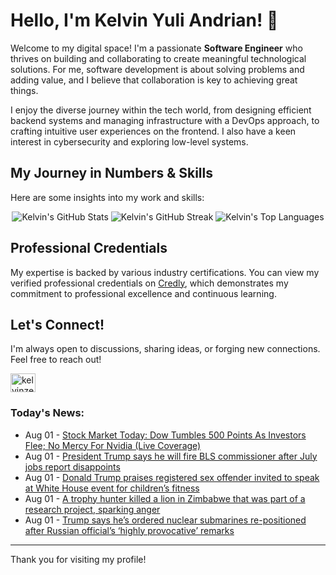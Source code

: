 # Hello, I'm Kelvin Yuli Andrian! 👋

Welcome to my digital space! I'm a passionate **Software Engineer** who thrives on building and collaborating to create meaningful technological solutions. For me, software development is about solving problems and adding value, and I believe that collaboration is key to achieving great things.

I enjoy the diverse journey within the tech world, from designing efficient backend systems and managing infrastructure with a DevOps approach, to crafting intuitive user experiences on the frontend. I also have a keen interest in cybersecurity and exploring low-level systems.

## My Journey in Numbers & Skills

Here are some insights into my work and skills:

<p align="center">
  <img src="https://github-readme-stats.vercel.app/api?username=kelvinzer0&show_icons=true&theme=radical" alt="Kelvin's GitHub Stats" />
  <img src="https://github-readme-streak-stats.herokuapp.com/?user=kelvinzer0&theme=radical" alt="Kelvin's GitHub Streak" />
  <img src="https://github-readme-stats.vercel.app/api/top-langs/?username=kelvinzer0&layout=compact&theme=radical" alt="Kelvin's Top Languages" />
</p>

## Professional Credentials

My expertise is backed by various industry certifications. You can view my verified professional credentials on [Credly](https://www.credly.com/users/kelvin-yuli-andrian/badges), which demonstrates my commitment to professional excellence and continuous learning.

## Let's Connect!

I'm always open to discussions, sharing ideas, or forging new connections. Feel free to reach out!

<p align="left">
    <a href="https://linkedin.com/in/kelvinzero" target="blank"><img align="center" src="https://cdn.jsdelivr.net/npm/simple-icons@3.0.1/icons/linkedin.svg" alt="kelvinzero" height="30" width="40" /></a>
</p>

### Today's News:

<!-- feed start -->
- Aug 01 - [Stock Market Today: Dow Tumbles 500 Points As Investors Flee; No Mercy For Nvidia (Live Coverage)](https://www.investors.com/market-trend/stock-market-today/dow-jones-sp500-nasdaq-trump-tariffs-amazon-amzn-stock/?src=A00220&yptr=yahoo)
- Aug 01 - [President Trump says he will fire BLS commissioner after July jobs report disappoints](https://finance.yahoo.com/news/president-trump-says-he-will-fire-bls-commissioner-after-july-jobs-report-disappoints-182118416.html)
- Aug 01 - [Donald Trump praises registered sex offender invited to speak at White House event for children’s fitness](https://www.yahoo.com/news/articles/donald-trump-praises-registered-sex-181414603.html)
- Aug 01 - [A trophy hunter killed a lion in Zimbabwe that was part of a research project, sparking anger](https://www.yahoo.com/news/articles/trophy-hunter-killed-lion-zimbabwe-180410197.html)
- Aug 01 - [Trump says he’s ordered nuclear submarines re-positioned after Russian official’s ‘highly provocative’ remarks](https://www.yahoo.com/news/articles/trump-says-ordered-nuclear-submarines-173812306.html)
<!-- feed end -->

---

Thank you for visiting my profile!